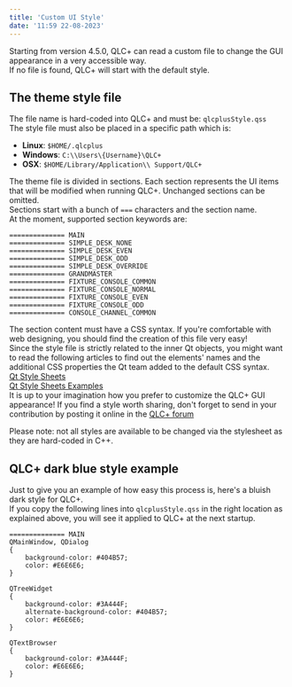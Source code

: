 ```yaml
---
title: 'Custom UI Style'
date: '11:59 22-08-2023'
---
```


Starting from version 4.5.0, QLC+ can read a custom file to change the GUI appearance in a very accessible way.  
If no file is found, QLC+ will start with the default style.

The theme style file
------------------

The file name is  hard-coded into QLC+ and must be: `qlcplusStyle.qss`  
The style file must also be placed in a specific path which is:  

* **Linux**: `$HOME/.qlcplus`
* **Windows**: `C:\\Users\{Username}\QLC+`
* **OSX**: `$HOME/Library/Application\\ Support/QLC+`

The theme file is divided in sections. Each section represents the UI items that will be modified when running QLC+. Unchanged sections can be omitted.  
Sections start with a bunch of ```===``` characters and the section name.  
At the moment, supported section keywords are:  
```
============== MAIN
============== SIMPLE_DESK_NONE
============== SIMPLE_DESK_EVEN
============== SIMPLE_DESK_ODD
============== SIMPLE_DESK_OVERRIDE
============== GRANDMASTER
============== FIXTURE_CONSOLE_COMMON
============== FIXTURE_CONSOLE_NORMAL
============== FIXTURE_CONSOLE_EVEN
============== FIXTURE_CONSOLE_ODD
============== CONSOLE_CHANNEL_COMMON
```

The section content must have a CSS syntax. If you're comfortable with web designing, you should find the creation of this file very easy!  
Since the style file is strictly related to the inner Qt objects, you might want to read the following articles to find out the elements' names and the additional CSS properties the Qt team added to the default CSS syntax.  
[Qt Style Sheets](https://doc.qt.io/archives/qt-5.15/stylesheet-syntax.html)  
[Qt Style Sheets Examples](https://doc.qt.io/archives/qt-4.8/stylesheet-examples.html)  
It is up to your imagination how you prefer to customize the QLC+ GUI appearance! If you find a style worth sharing, don't forget to send in your contribution by posting it online in the [QLC+ forum](https://www.qlcplus.org/forum/viewforum.php?f=5)

Please note: not all styles are available to be changed via the stylesheet as they are  hard-coded in C++. 

QLC+ dark blue style example
----------------------------

Just to give you an example of how easy this process is, here's a bluish dark style for QLC+.  
If you copy the following lines into `qlcplusStyle.qss` in the right location as explained above, you will see it applied to QLC+ at the next startup.
```
============== MAIN
QMainWindow, QDialog
{
    background-color: #404B57;
    color: #E6E6E6;
}

QTreeWidget
{
    background-color: #3A444F;
    alternate-background-color: #404B57;
    color: #E6E6E6;
}

QTextBrowser
{
    background-color: #3A444F;
    color: #E6E6E6;
}
```